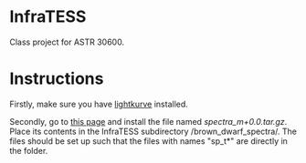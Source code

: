 # InfraTESS
Class project for ASTR 30600.

# Instructions

Firstly, make sure you have [lightkurve](https://docs.lightkurve.org/about/install.html) installed.

Secondly, go to [this page](https://zenodo.org/record/5063476#.Yo_exTnMJH6) and install the file named *spectra_m+0.0.tar.gz*.  Place its contents in the InfraTESS subdirectory /brown_dwarf_spectra/.  The files should be set up such that the files with names "sp_t*" are directly in the folder.
